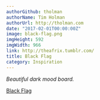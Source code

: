 ```yaml
---
authorGithub: tholman
authorName: Tim Holman
authorUrl: http://tholman.com
date: "2017-02-01T00:00:00Z"
image: black-flag.png
imgHeight: 592
imgWidth: 966
link: http://theafrix.tumblr.com/
title: Black Flag
category: Inspiration
---
```


_Beautiful dark mood board._

[Black Flag](http://theafrix.tumblr.com/)
